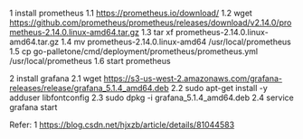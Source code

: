 1 install prometheus
1.1 https://prometheus.io/download/
1.2 wget https://github.com/prometheus/prometheus/releases/download/v2.14.0/prometheus-2.14.0.linux-amd64.tar.gz
1.3 tar xf prometheus-2.14.0.linux-amd64.tar.gz
1.4 mv prometheus-2.14.0.linux-amd64 /usr/local/prometheus
1.5 cp go-palletone/cmd/deployment/prometheus/prometheus.yml /usr/local/prometheus
1.6 start prometheus

2 install grafana
2.1 wget https://s3-us-west-2.amazonaws.com/grafana-releases/release/grafana_5.1.4_amd64.deb
2.2 sudo apt-get install -y adduser libfontconfig
2.3 sudo dpkg -i grafana_5.1.4_amd64.deb
2.4 service grafana start

Refer:
1 https://blog.csdn.net/hjxzb/article/details/81044583

